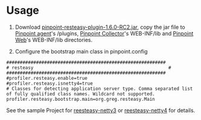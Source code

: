 # Usage

1. Download [pinpoint-resteasy-plugin-1.6.0-RC2.jar](https://github.com/auslides/repository/raw/master/public/pinpoint/pinpoint-resteasy-plugin-1.6.0-RC2.jar), copy the jar file to [Pinpoint agent](https://github.com/naver/pinpoint/releases/download/1.6.0-RC2/pinpoint-agent-1.6.0-RC2.tar.gz)'s /plugins, [Pinpoint Collector](https://github.com/naver/pinpoint/releases/download/1.6.0-RC2/pinpoint-collector-1.6.0-RC2.war)'s WEB-INF/lib and [Pinpoint Web](https://github.com/naver/pinpoint/releases/download/1.6.0-RC2/pinpoint-web-1.6.0-RC2.war)'s WEB-INF/lib directories. 

2. Configure the bootstrap main class in pinpoint.config
<pre><code>###########################################################
# resteasy                                                  #
###########################################################
#profiler.resteasy.enable=true
#profiler.resteasy.isnetty4=true
# Classes for detecting application server type. Comma separated list of fully qualified class names. Wildcard not supported.
profiler.resteasy.bootstrap.main=org.greg.resteasy.Main
</code></pre>

See the sample Project for [reesteasy-netty3](https://github.com/auslides/netty-resteasy-spring) or [reesteasy-netty4](https://github.com/auslides/netty4-resteasy-spring) for details.
